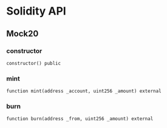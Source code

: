# Solidity API

## Mock20

### constructor

```solidity
constructor() public
```

### mint

```solidity
function mint(address _account, uint256 _amount) external
```

### burn

```solidity
function burn(address _from, uint256 _amount) external
```

